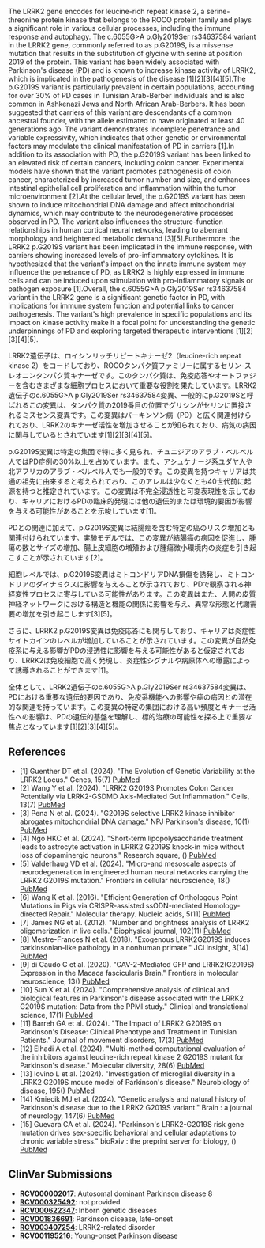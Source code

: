 
    
The LRRK2 gene encodes for leucine-rich repeat kinase 2, a serine-threonine protein kinase that belongs to the ROCO protein family and plays a significant role in various cellular processes, including the immune response and autophagy. The c.6055G>A p.Gly2019Ser rs34637584 variant in the LRRK2 gene, commonly referred to as p.G2019S, is a missense mutation that results in the substitution of glycine with serine at position 2019 of the protein. This variant has been widely associated with Parkinson's disease (PD) and is known to increase kinase activity of LRRK2, which is implicated in the pathogenesis of the disease [1][2][3][4][5].The p.G2019S variant is particularly prevalent in certain populations, accounting for over 30% of PD cases in Tunisian Arab-Berber individuals and is also common in Ashkenazi Jews and North African Arab-Berbers. It has been suggested that carriers of this variant are descendants of a common ancestral founder, with the allele estimated to have originated at least 40 generations ago. The variant demonstrates incomplete penetrance and variable expressivity, which indicates that other genetic or environmental factors may modulate the clinical manifestation of PD in carriers [1].In addition to its association with PD, the p.G2019S variant has been linked to an elevated risk of certain cancers, including colon cancer. Experimental models have shown that the variant promotes pathogenesis of colon cancer, characterized by increased tumor number and size, and enhances intestinal epithelial cell proliferation and inflammation within the tumor microenvironment [2].At the cellular level, the p.G2019S variant has been shown to induce mitochondrial DNA damage and affect mitochondrial dynamics, which may contribute to the neurodegenerative processes observed in PD. The variant also influences the structure-function relationships in human cortical neural networks, leading to aberrant morphology and heightened metabolic demand [3][5].Furthermore, the LRRK2 p.G2019S variant has been implicated in the immune response, with carriers showing increased levels of pro-inflammatory cytokines. It is hypothesized that the variant's impact on the innate immune system may influence the penetrance of PD, as LRRK2 is highly expressed in immune cells and can be induced upon stimulation with pro-inflammatory signals or pathogen exposure [1].Overall, the c.6055G>A p.Gly2019Ser rs34637584 variant in the LRRK2 gene is a significant genetic factor in PD, with implications for immune system function and potential links to cancer pathogenesis. The variant's high prevalence in specific populations and its impact on kinase activity make it a focal point for understanding the genetic underpinnings of PD and exploring targeted therapeutic interventions [1][2][3][4][5].

LRRK2遺伝子は、ロイシンリッチリピートキナーゼ2（leucine-rich repeat kinase 2）をコードしており、ROCOタンパク質ファミリーに属するセリン-スレオニンタンパク質キナーゼです。このタンパク質は、免疫応答やオートファジーを含むさまざまな細胞プロセスにおいて重要な役割を果たしています。LRRK2遺伝子のc.6055G>A p.Gly2019Ser rs34637584変異、一般的にp.G2019Sと呼ばれるこの変異は、タンパク質の2019番目の位置でグリシンがセリンに置換されるミスセンス変異です。この変異はパーキンソン病（PD）と広く関連付けられており、LRRK2のキナーゼ活性を増加させることが知られており、病気の病因に関与しているとされています[1][2][3][4][5]。

p.G2019S変異は特定の集団で特に多く見られ、チュニジアのアラブ・ベルベル人ではPD症例の30%以上を占めています。また、アシュケナージ系ユダヤ人や北アフリカのアラブ・ベルベル人でも一般的です。この変異を持つキャリアは共通の祖先に由来すると考えられており、このアレルは少なくとも40世代前に起源を持つと推定されています。この変異は不完全浸透性と可変表現性を示しており、キャリアにおけるPDの臨床的発現には他の遺伝的または環境的要因が影響を与える可能性があることを示唆しています[1]。

PDとの関連に加えて、p.G2019S変異は結腸癌を含む特定の癌のリスク増加とも関連付けられています。実験モデルでは、この変異が結腸癌の病因を促進し、腫瘍の数とサイズの増加、腸上皮細胞の増殖および腫瘍微小環境内の炎症を引き起こすことが示されています[2]。

細胞レベルでは、p.G2019S変異はミトコンドリアDNA損傷を誘発し、ミトコンドリアのダイナミクスに影響を与えることが示されており、PDで観察される神経変性プロセスに寄与している可能性があります。この変異はまた、人間の皮質神経ネットワークにおける構造と機能の関係に影響を与え、異常な形態と代謝需要の増加を引き起こします[3][5]。

さらに、LRRK2 p.G2019S変異は免疫応答にも関与しており、キャリアは炎症性サイトカインのレベルが増加していることが示されています。この変異が自然免疫系に与える影響がPDの浸透性に影響を与える可能性があると仮定されており、LRRK2は免疫細胞で高く発現し、炎症性シグナルや病原体への曝露によって誘導されることができます[1]。

全体として、LRRK2遺伝子のc.6055G>A p.Gly2019Ser rs34637584変異は、PDにおける重要な遺伝的要因であり、免疫系機能への影響や癌の病因との潜在的な関連を持っています。この変異の特定の集団における高い頻度とキナーゼ活性への影響は、PDの遺伝的基盤を理解し、標的治療の可能性を探る上で重要な焦点となっています[1][2][3][4][5]。
    
## References
- [1] Guenther DT et al. (2024). "The Evolution of Genetic Variability at the LRRK2 Locus." Genes, 15(7) [PubMed](https://pubmed.ncbi.nlm.nih.gov/39062657/)
- [2] Wang Y et al. (2024). "LRRK2 G2019S Promotes Colon Cancer Potentially via LRRK2-GSDMD Axis-Mediated Gut Inflammation." Cells, 13(7) [PubMed](https://pubmed.ncbi.nlm.nih.gov/38607004/)
- [3] Pena N et al. (2024). "G2019S selective LRRK2 kinase inhibitor abrogates mitochondrial DNA damage." NPJ Parkinson's disease, 10(1) [PubMed](https://pubmed.ncbi.nlm.nih.gov/38429321/)
- [4] Ngo HKC et al. (2024). "Short-term lipopolysaccharide treatment leads to astrocyte activation in LRRK2 G2019S knock-in mice without loss of dopaminergic neurons." Research square, () [PubMed](https://pubmed.ncbi.nlm.nih.gov/38562908/)
- [5] Valderhaug VD et al. (2024). "Micro-and mesoscale aspects of neurodegeneration in engineered human neural networks carrying the LRRK2 G2019S mutation." Frontiers in cellular neuroscience, 18() [PubMed](https://pubmed.ncbi.nlm.nih.gov/38644975/)
- [6] Wang K et al. (2016). "Efficient Generation of Orthologous Point Mutations in Pigs via CRISPR-assisted ssODN-mediated Homology-directed Repair." Molecular therapy. Nucleic acids, 5(11) [PubMed](https://pubmed.ncbi.nlm.nih.gov/27898095/)
- [7] James NG et al. (2012). "Number and brightness analysis of LRRK2 oligomerization in live cells." Biophysical journal, 102(11) [PubMed](https://pubmed.ncbi.nlm.nih.gov/22713584/)
- [8] Mestre-Frances N et al. (2018). "Exogenous LRRK2G2019S induces parkinsonian-like pathology in a nonhuman primate." JCI insight, 3(14) [PubMed](https://pubmed.ncbi.nlm.nih.gov/30046008/)
- [9] di Caudo C et al. (2020). "CAV-2-Mediated GFP and LRRK2(G2019S) Expression in the Macaca fascicularis Brain." Frontiers in molecular neuroscience, 13() [PubMed](https://pubmed.ncbi.nlm.nih.gov/32269512/)
- [10] Sun X et al. (2024). "Comprehensive analysis of clinical and biological features in Parkinson's disease associated with the LRRK2 G2019S mutation: Data from the PPMI study." Clinical and translational science, 17(1) [PubMed](https://pubmed.ncbi.nlm.nih.gov/38266062/)
- [11] Barreh GA et al. (2024). "The Impact of LRRK2 G2019S on Parkinson's Disease: Clinical Phenotype and Treatment in Tunisian Patients." Journal of movement disorders, 17(3) [PubMed](https://pubmed.ncbi.nlm.nih.gov/38649328/)
- [12] Elhadi A et al. (2024). "Multi-method computational evaluation of the inhibitors against leucine-rich repeat kinase 2 G2019S mutant for Parkinson's disease." Molecular diversity, 28(6) [PubMed](https://pubmed.ncbi.nlm.nih.gov/38396210/)
- [13] Iovino L et al. (2024). "Investigation of microglial diversity in a LRRK2 G2019S mouse model of Parkinson's disease." Neurobiology of disease, 195() [PubMed](https://pubmed.ncbi.nlm.nih.gov/38527708/)
- [14] Kmiecik MJ et al. (2024). "Genetic analysis and natural history of Parkinson's disease due to the LRRK2 G2019S variant." Brain : a journal of neurology, 147(6) [PubMed](https://pubmed.ncbi.nlm.nih.gov/38804604/)
- [15] Guevara CA et al. (2024). "Parkinson's LRRK2-G2019S risk gene mutation drives sex-specific behavioral and cellular adaptations to chronic variable stress." bioRxiv : the preprint server for biology, () [PubMed](https://pubmed.ncbi.nlm.nih.gov/38895277/)

    
## ClinVar Submissions
- **[RCV000002017](https://www.ncbi.nlm.nih.gov/clinvar/RCV000002017/)**: Autosomal dominant Parkinson disease 8
- **[RCV000325492](https://www.ncbi.nlm.nih.gov/clinvar/RCV000325492/)**: not provided
- **[RCV000622347](https://www.ncbi.nlm.nih.gov/clinvar/RCV000622347/)**: Inborn genetic diseases
- **[RCV001836691](https://www.ncbi.nlm.nih.gov/clinvar/RCV001836691/)**: Parkinson disease, late-onset
- **[RCV003407254](https://www.ncbi.nlm.nih.gov/clinvar/RCV003407254/)**: LRRK2-related disorder
- **[RCV001195216](https://www.ncbi.nlm.nih.gov/clinvar/RCV001195216/)**: Young-onset Parkinson disease

    